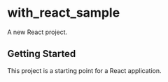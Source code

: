 # with_react_sample

A new React project.

## Getting Started

This project is a starting point for a React application.
